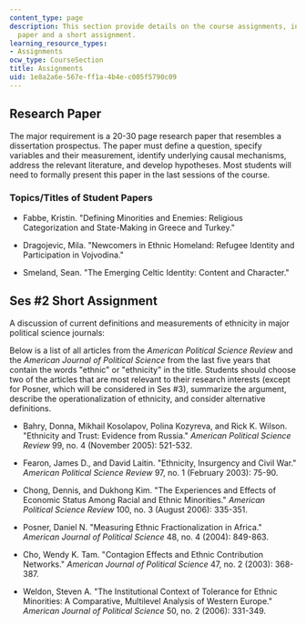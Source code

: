 ```yaml
---
content_type: page
description: This section provide details on the course assignments, including a research
  paper and a short assignment.
learning_resource_types:
- Assignments
ocw_type: CourseSection
title: Assignments
uid: 1e8a2a6e-567e-ff1a-4b4e-c005f5790c09
---
```


Research Paper
--------------

The major requirement is a 20-30 page research paper that resembles a dissertation prospectus. The paper must define a question, specify variables and their measurement, identify underlying causal mechanisms, address the relevant literature, and develop hypotheses. Most students will need to formally present this paper in the last sessions of the course.

### Topics/Titles of Student Papers

*   Fabbe, Kristin. "Defining Minorities and Enemies: Religious Categorization and State-Making in Greece and Turkey."  
    
*   Dragojevic, Mila. "Newcomers in Ethnic Homeland: Refugee Identity and Participation in Vojvodina."  
    
*   Smeland, Sean. "The Emerging Celtic Identity: Content and Character."

Ses #2 Short Assignment
-----------------------

A discussion of current definitions and measurements of ethnicity in major political science journals:

Below is a list of all articles from the _American Political Science Review_ and the _American Journal of Political Science_ from the last five years that contain the words "ethnic" or "ethnicity" in the title. Students should choose two of the articles that are most relevant to their research interests (except for Posner, which will be considered in Ses #3), summarize the argument, describe the operationalization of ethnicity, and consider alternative definitions.

*   Bahry, Donna, Mikhail Kosolapov, Polina Kozyreva, and Rick K. Wilson. "Ethnicity and Trust: Evidence from Russia." _American Political Science Review_ 99, no. 4 (November 2005): 521-532.  
    
*   Fearon, James D., and David Laitin. "Ethnicity, Insurgency and Civil War." _American Political Science Review_ 97, no. 1 (February 2003): 75-90.  
    
*   Chong, Dennis, and Dukhong Kim. "The Experiences and Effects of Economic Status Among Racial and Ethnic Minorities." _American Political Science Review_ 100, no. 3 (August 2006): 335-351.  
    
*   Posner, Daniel N. "Measuring Ethnic Fractionalization in Africa." _American Journal of Political Science_ 48, no. 4 (2004): 849-863.  
    
*   Cho, Wendy K. Tam. "Contagion Effects and Ethnic Contribution Networks." _American Journal of Political Science_ 47, no. 2 (2003): 368-387.  
    
*   Weldon, Steven A. "The Institutional Context of Tolerance for Ethnic Minorities: A Comparative, Multilevel Analysis of Western Europe." _American Journal of Political Science_ 50, no. 2 (2006): 331-349.